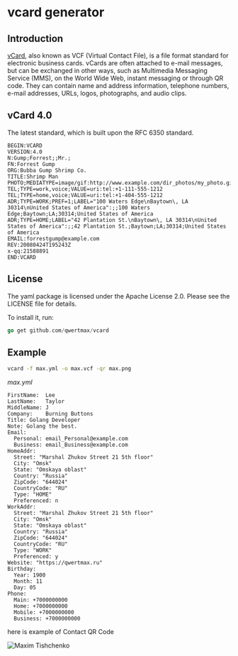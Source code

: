 # vcard generator

## Introduction
[vCard](https://en.wikipedia.org/wiki/VCard), also known as VCF (Virtual Contact File), is a file format standard for electronic business cards. vCards are often attached to e-mail messages, but can be exchanged in other ways, such as Multimedia Messaging Service (MMS), on the World Wide Web, instant messaging or through QR code. They can contain name and address information, telephone numbers, e-mail addresses, URLs, logos, photographs, and audio clips.

## vCard 4.0
The latest standard, which is built upon the RFC 6350 standard.

```
BEGIN:VCARD
VERSION:4.0
N:Gump;Forrest;;Mr.;
FN:Forrest Gump
ORG:Bubba Gump Shrimp Co.
TITLE:Shrimp Man
PHOTO;MEDIATYPE=image/gif:http://www.example.com/dir_photos/my_photo.gif
TEL;TYPE=work,voice;VALUE=uri:tel:+1-111-555-1212
TEL;TYPE=home,voice;VALUE=uri:tel:+1-404-555-1212
ADR;TYPE=WORK;PREF=1;LABEL="100 Waters Edge\nBaytown\, LA 30314\nUnited States of America":;;100 Waters Edge;Baytown;LA;30314;United States of America
ADR;TYPE=HOME;LABEL="42 Plantation St.\nBaytown\, LA 30314\nUnited States of America":;;42 Plantation St.;Baytown;LA;30314;United States of America
EMAIL:forrestgump@example.com
REV:20080424T195243Z
x-qq:21588891
END:VCARD
```

## License
The yaml package is licensed under the Apache License 2.0. Please see the LICENSE file for details.


To install it, run:
```go
go get github.com/qwertmax/vcard
```

## Example

```bash
vcard -f max.yml -o max.vcf -qr max.png
```

*max.yml*
```
FirstName:  Lee
LastName:   Taylor
MiddleName: J
Company:    Burning Buttons
Title: Golang Developer
Note: Golang the best.
Email:
  Personal: email_Personal@example.com
  Business: email_Business@example.com
HomeAddr:
  Street: "Marshal Zhukov Street 21 5th floor"
  City: "Omsk"
  State: "Omskaya oblast"
  Country: "Russia"
  ZipCode: "644024"
  CountryCode: "RU"
  Type: "HOME"
  Preferenced: n
WorkAddr:
  Street: "Marshal Zhukov Street 21 5th floor"
  City: "Omsk"
  State: "Omskaya oblast"
  Country: "Russia"
  ZipCode: "644024"
  CountryCode: "RU"
  Type: "WORK"
  Preferenced: y
Website: "https://qwertmax.ru"
Birthday:
  Year: 1900
  Month: 11
  Day: 05
Phone:
  Main: +7000000000
  Home: +7000000000
  Mobile: +7000000000
  Business: +7000000000
```

here is example of Contact QR Code

![Maxim Tishchenko](https://raw.githubusercontent.com/wiki/qwertmax/vcard/imgs/max.png)